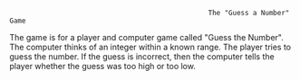                                                     The "Guess a Number" Game

The game is for a player and computer game called "Guess the Number". The computer thinks of an integer within a known range. The player tries to guess the number. If the guess is incorrect, then the computer tells the player whether the guess was too high or too low.

